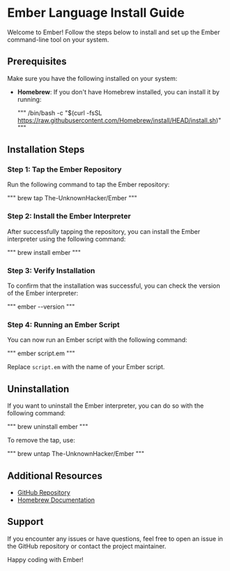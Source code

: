 # Ember Language Install Guide

Welcome to Ember! Follow the steps below to install and set up the Ember command-line tool on your system.

## Prerequisites

Make sure you have the following installed on your system:

- **Homebrew**: If you don't have Homebrew installed, you can install it by running:

    """
    /bin/bash -c "$(curl -fsSL https://raw.githubusercontent.com/Homebrew/install/HEAD/install.sh)"
    """

## Installation Steps

### Step 1: Tap the Ember Repository

Run the following command to tap the Ember repository:

"""
brew tap The-UnknownHacker/Ember
"""

### Step 2: Install the Ember Interpreter

After successfully tapping the repository, you can install the Ember interpreter using the following command:

"""
brew install ember
"""

### Step 3: Verify Installation

To confirm that the installation was successful, you can check the version of the Ember interpreter:

"""
ember --version
"""

### Step 4: Running an Ember Script

You can now run an Ember script with the following command:

"""
ember script.em
"""

Replace `script.em` with the name of your Ember script.

## Uninstallation

If you want to uninstall the Ember interpreter, you can do so with the following command:

"""
brew uninstall ember
"""

To remove the tap, use:

"""
brew untap The-UnknownHacker/Ember
"""

## Additional Resources

- [GitHub Repository](https://github.com/The-UnknownHacker/Ember)
- [Homebrew Documentation](https://docs.brew.sh)

## Support

If you encounter any issues or have questions, feel free to open an issue in the GitHub repository or contact the project maintainer.

Happy coding with Ember!
